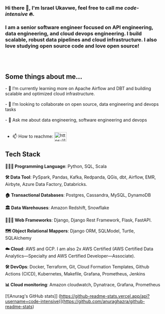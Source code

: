 ### Hi there 👋, I'm Israel Ukavwe, feel free to call me _code-intensive_ 🔥.



<h3>I am a senior software engineer focused on API engineering, data engineering, and cloud devops engineering. I build scalable, robust data pipelines and cloud infrastructure. I also love studying open source code and love open source! </h3> <br>
<p align="center">

<!-- <img align="center" alt="coding" src="https://cdn.dribbble.com/users/20368/screenshots/4012238/data_scene.gif"> -->

<img align="center" alt="" src="https://sigmoid-image.s3.amazonaws.com/wp-content/uploads/2022/02/22112809/Build-a-Winning-Data-Pipeline-Architecture-on-the-Cloud-for-CPG-1.gif">
</p>

<h2 >Some things about me...</h2>
- 🌱 I’m currently learning more on Apache Airflow and DBT and building scalable and optimized cloud infrastructure.<br><br>
- 👯 I’m looking to collaborate on open source, data engineering and devops tasks <br><br>
- 💬 Ask me about data engineering, software engineering and devops <br><br>

- 📫 How to reachme: 
<a href="https://linkedin.com/in/israel-ukavwe/" target="blank"><img align="center" src="https://raw.githubusercontent.com/rahuldkjain/github-profile-readme-generator/master/src/images/icons/Social/linked-in-alt.svg" alt="https://linkedin.com/in/israel-ukavwe/" height="30" width="40" /></a>
<br></h2>
<h2>Tech Stack</h2>


<p align="left">
<b>🧑🏾‍💻 Programming Language</b>: Python, SQL, Scala<br>
<br> <b>🛠 Data Tool</b>: PySpark, Pandas, Kafka, Redpanda, QGis, dbt, Airflow, EMR, Airbyte, Azure Data Factory, Databricks.<br>
<br> <b>🏠 Transactional Databases</b>: Postgres, Cassandra, MySQL, DynamoDB<br>
<br> <b>🏛 Data Warehouses</b>: Amazon  Redshift, Snowflake<br>
<br> <b>👨🏽‍🍳 Web Frameworks</b>: Django, Django Rest Framework, Flask, FastAPI.<br>
<br> <b>🗺 Object Relational Mappers</b>: Django ORM, SQLModel, Turtle, SQLAlchemy<br>
<br> <b>☁️ Cloud</b>: AWS and GCP. I am also 2x AWS Certified (AWS Certified Data Analytics—Specialty and AWS Certified Developer—Associate). <br>
<br> <b>🛠 DevOps</b>: Docker, Terraform, Git, Cloud Formation Templates, Github Actions (CICD), Kubernetes, Makefile, Grafana, Prometheus, Jenkins<br>
<br> <b>📊 Cloud monitoring</b>: Amazon cloudwatch, Dynatrace, Grafana, Prometheus<br>
</p>

[![Anurag's GitHub stats]] (https://github-readme-stats.vercel.app/api?username=code-intensive)](https://github.com/anuraghazra/github-readme-stats)
